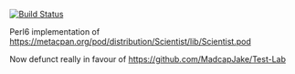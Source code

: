 [![Build Status](https://travis-ci.org/lancew/ScientistP6.svg?branch=master)](https://travis-ci.org/lancew/ScientistP6)

Perl6 implementation of https://metacpan.org/pod/distribution/Scientist/lib/Scientist.pod

Now defunct really in favour of https://github.com/MadcapJake/Test-Lab
